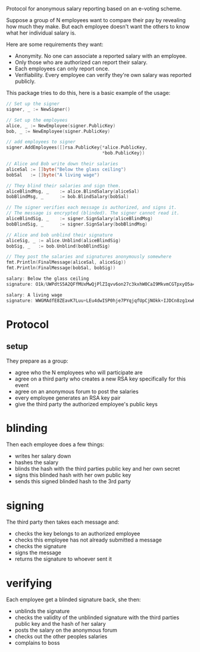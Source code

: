 Protocol for anonymous salary reporting based on an e-voting scheme.

Suppose a group of N employees want to compare their pay by revealing how much they make.
But each employee doesn't want the others to know what her individual salary is.

Here are some requirements they want:
* Anonymity. No one can associate a reported salary with an employee.
* Only those who are authorized can report their salary.
* Each employees can only report once.
* Verifiability. Every employee can verify they're own salary was reported publicly.

This package tries to do this, here is a basic example of the usage:

```go
// Set up the signer
signer, _ := NewSigner()

// Set up the employees
alice, _ := NewEmployee(signer.PublicKey)
bob, _ := NewEmployee(signer.PublicKey)

// add employees to signer
signer.AddEmployees([]rsa.PublicKey{*alice.PublicKey,
                                    *bob.PublicKey})

// Alice and Bob write down their salaries
aliceSal := []byte("Below the glass ceiling")
bobSal   := []byte("A living wage")

// They blind their salaries and sign them.
aliceBlindMsg, _	:= alice.BlindSalary(aliceSal)
bobBlindMsg, _		:= bob.BlindSalary(bobSal)

// The signer verifies each message is authorized, and signs it.
// The message is encrypted (blinded). The signer cannot read it.
aliceBlindSig, _	:= signer.SignSalary(aliceBlindMsg)
bobBlindSig, _		:= signer.SignSalary(bobBlindMsg)

// Alice and bob unblind their signature
aliceSig, _	:= alice.Unblind(aliceBlindSig)
bobSig, _   := bob.Unblind(bobBlindSig)

// They post the salaries and signatures anonymously somewhere
fmt.Println(FinalMessage(aliceSal, aliceSig))
fmt.Println(FinalMessage(bobSal, bobSig))

salary: Below the glass ceiling
signature: O1k/UWPdtS5A2QFfMUxMwQjPlZIqvv6on27c3kxhW0CaI9MkvmCGTpxyO5a4BZP3jEzeHnvRswEAIGVMNmYZRgUg5suinE1UmPJoOma+92WICJAps50/nRzV6QjoU87zjPN8pNVohxO3zRNnkpRoH0OzDdS+BzjkmZ/GZy5/gXB6VZ9GY4Pn6JeorVG/0OpkHwVaP0PNzpWZ6hheuMpUhAywE9pXQY9F+mF1BmZJg5MOMwTgZ7rAKxnkUjg+3K4SMZ0iZ7lG5EiQOXdXAm+ra3F2Q1WlPtanVKKpPJ6ZsXSSW7s3TkOACa0lhDD5vrRnOGFinuz5QijUMEZ1E7sv2w==

salary: A living wage
signature: WWGMAdfE8ZEavK7Luu+LEu4dwISP0hje7PYqjqfUpCjNOkk+IJDCn8zg1xwHIKq0+G/WIdc5HQ94OSHNO9ARDsZOt3+93SHV0cKUqwnPP3rFsWetqOFr2yUNzD3jHC0iWH85ahROOXJnAGG8eP6AuI2NwduNSpnecJVTISe2maB2DfMeBL9Ja8zG8DJgWzbcYfJ46VbeuRFpbDGL8HuTbDsqf+pfzWieJQVJ1sNCsk8kOmdeSduPNRRxVylKYg8akil8OXbQghG9S0u4J1w/qruFiXprgLCowOXhJWcQWMu43jztSQFOjAb1so2wT/DTymGY6FCQt58w/NDXizbESg==
```

# Protocol

## setup
They prepare as a group:
* agree who the N employees who will participate are
* agree on a third party who creates a new RSA key specifically for this event
* agree on an anonymous forum to post the salaries
* every employee generates an RSA key pair
* give the third party the authorized employee's public keys

# blinding
Then each employee does a few things:
* writes her salary down
* hashes the salary
* blinds the hash with the third parties public key and her own secret
* signs this blinded hash with her own public key
* sends this signed blinded hash to the 3rd party 

# signing
The third party then takes each message and:
* checks the key belongs to an authorized employee
* checks this employee has not already submitted a message
* checks the signature
* signs the message
* returns the signature to whoever sent it

# verifying
Each employee get a blinded signature back, she then:
* unblinds the signature
* checks the validity of the unblinded signature with the third parties public key and the hash of her salary
* posts the salary on the anonymous forum
* checks out the other peoples salaries
* complains to boss
